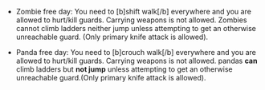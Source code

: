 * Zombie free day: You need to [b]shift walk[/b] everywhere and you are allowed to hurt/kill guards. Carrying weapons is not allowed. Zombies cannot climb ladders neither jump unless attempting to get an otherwise unreachable guard. (Only primary knife attack is allowed).

* Panda free day: You need to [b]crouch walk[/b] everywhere and you are allowed to hurt/kill guards. Carrying weapons is not allowed. pandas **can** climb ladders but **not jump** unless attempting to get an otherwise unreachable guard.(Only primary knife attack is allowed).